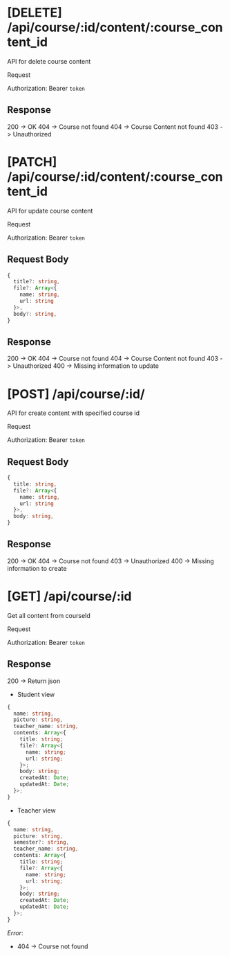 # [DELETE] /api/course/:id/content/:course_content_id

API for delete course content

Request

Authorization: Bearer `token`

## Response

200 -> OK
404 -> Course not found
404 -> Course Content not found
403 -> Unauthorized

# [PATCH] /api/course/:id/content/:course_content_id

API for update course content

Request

Authorization: Bearer `token`

## Request Body

```ts
{
  title?: string,
  file?: Array<{
    name: string,
    url: string
  }>,
  body?: string,
}
```

## Response

200 -> OK
404 -> Course not found
404 -> Course Content not found
403 -> Unauthorized
400 -> Missing information to update

# [POST] /api/course/:id/

API for create content with specified course id

Request

Authorization: Bearer `token`

## Request Body

```ts
{
  title: string,
  file?: Array<{
    name: string,
    url: string
  }>,
  body: string,
}
```

## Response

200 -> OK
404 -> Course not found
403 -> Unauthorized
400 -> Missing information to create

# [GET] /api/course/:id

Get all content from courseId

Request

Authorization: Bearer `token`

## Response

200 -> Return json

- Student view

```ts
{
  name: string,
  picture: string,
  teacher_name: string,
  contents: Array<{
    title: string;
    file?: Array<{
      name: string;
      url: string;
    }>;
    body: string;
    createdAt: Date;
    updatedAt: Date;
  }>;
}
```

- Teacher view

```ts
{
  name: string,
  picture: string,
  semester?: string,
  teacher_name: string,
  contents: Array<{
    title: string;
    file?: Array<{
      name: string;
      url: string;
    }>;
    body: string;
    createdAt: Date;
    updatedAt: Date;
  }>;
}
```

_Error_:

- 404 -> Course not found

